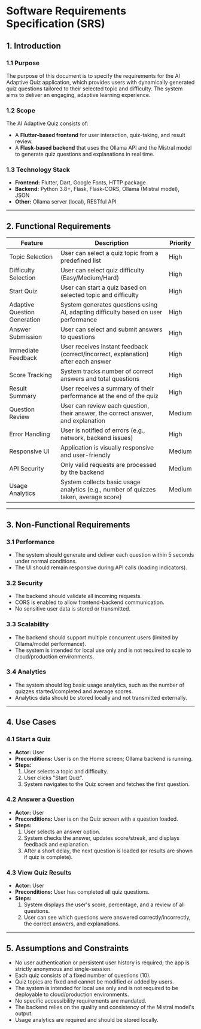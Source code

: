 # Software Requirements Specification (SRS)

## 1. Introduction

### 1.1 Purpose
The purpose of this document is to specify the requirements for the AI Adaptive Quiz application, which provides users with dynamically generated quiz questions tailored to their selected topic and difficulty. The system aims to deliver an engaging, adaptive learning experience.

### 1.2 Scope
The AI Adaptive Quiz consists of:
- A **Flutter-based frontend** for user interaction, quiz-taking, and result review.
- A **Flask-based backend** that uses the Ollama API and the Mistral model to generate quiz questions and explanations in real time.

### 1.3 Technology Stack
- **Frontend:** Flutter, Dart, Google Fonts, HTTP package
- **Backend:** Python 3.8+, Flask, Flask-CORS, Ollama (Mistral model), JSON
- **Other:** Ollama server (local), RESTful API

---

## 2. Functional Requirements

| Feature | Description | Priority |
|---------|-------------|----------|
| Topic Selection | User can select a quiz topic from a predefined list | High |
| Difficulty Selection | User can select quiz difficulty (Easy/Medium/Hard) | High |
| Start Quiz | User can start a quiz based on selected topic and difficulty | High |
| Adaptive Question Generation | System generates questions using AI, adapting difficulty based on user performance | High |
| Answer Submission | User can select and submit answers to questions | High |
| Immediate Feedback | User receives instant feedback (correct/incorrect, explanation) after each answer | High |
| Score Tracking | System tracks number of correct answers and total questions | High |
| Result Summary | User receives a summary of their performance at the end of the quiz | High |
| Question Review | User can review each question, their answer, the correct answer, and explanation | Medium |
| Error Handling | User is notified of errors (e.g., network, backend issues) | High |
| Responsive UI | Application is visually responsive and user-friendly | Medium |
| API Security | Only valid requests are processed by the backend | Medium |
| Usage Analytics | System collects basic usage analytics (e.g., number of quizzes taken, average score) | Medium |

---

## 3. Non-Functional Requirements

### 3.1 Performance
- The system should generate and deliver each question within 5 seconds under normal conditions.
- The UI should remain responsive during API calls (loading indicators).

### 3.2 Security
- The backend should validate all incoming requests.
- CORS is enabled to allow frontend-backend communication.
- No sensitive user data is stored or transmitted.

### 3.3 Scalability
- The backend should support multiple concurrent users (limited by Ollama/model performance).
- The system is intended for local use only and is not required to scale to cloud/production environments.

### 3.4 Analytics
- The system should log basic usage analytics, such as the number of quizzes started/completed and average scores.
- Analytics data should be stored locally and not transmitted externally.

---

## 4. Use Cases

### 4.1 Start a Quiz

- **Actor:** User
- **Preconditions:** User is on the Home screen; Ollama backend is running.
- **Steps:**
  1. User selects a topic and difficulty.
  2. User clicks "Start Quiz".
  3. System navigates to the Quiz screen and fetches the first question.

### 4.2 Answer a Question

- **Actor:** User
- **Preconditions:** User is on the Quiz screen with a question loaded.
- **Steps:**
  1. User selects an answer option.
  2. System checks the answer, updates score/streak, and displays feedback and explanation.
  3. After a short delay, the next question is loaded (or results are shown if quiz is complete).

### 4.3 View Quiz Results

- **Actor:** User
- **Preconditions:** User has completed all quiz questions.
- **Steps:**
  1. System displays the user's score, percentage, and a review of all questions.
  2. User can see which questions were answered correctly/incorrectly, the correct answers, and explanations.

---

## 5. Assumptions and Constraints

- No user authentication or persistent user history is required; the app is strictly anonymous and single-session.
- Each quiz consists of a fixed number of questions (10).
- Quiz topics are fixed and cannot be modified or added by users.
- The system is intended for local use only and is not required to be deployable to cloud/production environments.
- No specific accessibility requirements are mandated.
- The backend relies on the quality and consistency of the Mistral model's output.
- Usage analytics are required and should be stored locally. 
